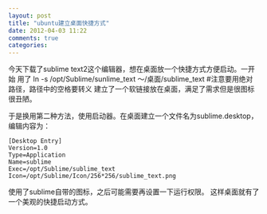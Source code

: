 ```yaml
---
layout: post
title: "ubuntu建立桌面快捷方式"
date: 2012-04-03 11:22
comments: true
categories: 
---
```

今天下载了sublime text2这个编辑器，想在桌面放一个快捷方式方便启动。一开始
用了
	ln -s /opt/Sublime/sunlime_text ～/桌面/sublime_text #注意要用绝对路径，路径中的空格要转义
建立了一个软链接放在桌面，满足了需求但是很图标很丑陋。

于是换用第二种方法，使用启动器。在桌面建立一个文件名为sublime.desktop，编辑内容为：

	[Desktop Entry]
	Version=1.0
	Type=Application
	Name=sublime
	Exec=/opt/Sublime/sublime_text
	Icon=/opt/Sublime/Icon/256*256/sublime_text.png

使用了sublime自带的图标，之后可能需要再设置一下运行权限。
这样桌面就有了一个美观的快捷启动方式。

